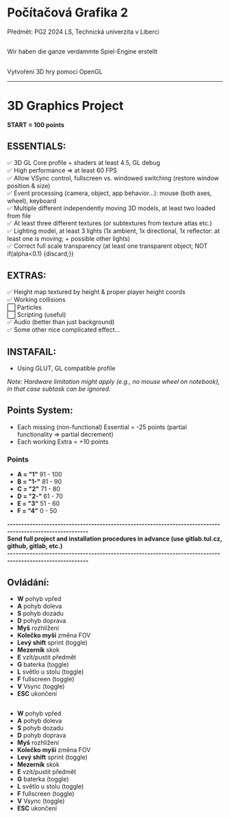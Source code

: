 # Počítačová Grafika 2

Předmět: PG2 2024 LS, Technická univerzita v Liberci

##

Wir haben die ganze verdammte Spiel-Engine erstellt

##

Vytvoření 3D hry pomocí OpenGL

---

# 3D Graphics Project

**START = 100 points**

## ESSENTIALS:
✅ 3D GL Core profile + shaders at least 4.5, GL debug<br>
✅ High performance => at least 60 FPS<br>
✅ Allow VSync control, fullscreen vs. windowed switching (restore window position & size)<br>
✅ Event processing (camera, object, app behavior...): mouse (both axes, wheel), keyboard<br>
✅ Multiple different independently moving 3D models, at least two loaded from file<br>
✅ At least three different textures (or subtextures from texture atlas etc.)<br>
✅ Lighting model, at least 3 lights (1x ambient, 1x directional, 1x reflector: at least one is moving; + possible other lights)<br>
✅ Correct full scale transparency (at least one transparent object; NOT if(alpha<0.1) {discard;})<br>

## EXTRAS:
✅ Height map textured by height & proper player height coords<br>
✅ Working collisions<br>
⬜ Particles<br>
⬜ Scripting (useful)<br>
✅ Audio (better than just background)<br>
✅ Some other nice complicated effect...<br>

## INSTAFAIL:
- Using GLUT, GL compatible profile

*Note: Hardware limitation might apply (e.g., no mouse wheel on notebook), in that case subtask can be ignored.*

## Points System:
- Each missing (non-functional) Essential = -25 points (partial functionality => partial decrement)
- Each working Extra = +10 points

### Points  
- **A = "1"**     91 - 100
- **B = "1-"**    81 - 90
- **C = "2"**     71 - 80
- **D = "2-"**    61 - 70
- **E = "3"**     51 - 60
- **F = "4"**     0 - 50

**---------------------------------------------------------------------------------------------------------**<br>
**Send full project and installation procedures in advance (use gitlab.tul.cz, github, gitlab, etc.)**<br>
**---------------------------------------------------------------------------------------------------------**

##

## Ovládání:

- **W** pohyb vpřed
- **A** pohyb doleva
- **S** pohyb dozadu
- **D** pohyb doprava
- **Myš** rozhlížení
- **Kolečko myši** změna FOV
- **Levý shift** sprint (toggle)
- **Mezerník** skok
- **E** vzít/pustit předmět
- **G** baterka (toggle)
- **L** světlo u stolu (toggle)
- **F** fullscreen (toggle)
- **V** Vsync (toggle)
- **ESC** ukončení

##

- **W**          pohyb vpřed
- **A**          pohyb doleva
- **S**          pohyb dozadu
- **D**          pohyb doprava
- **Myš**        rozhlížení
- **Kolečko myši** změna FOV
- **Levý shift** sprint (toggle)
- **Mezerník**   skok
- **E**          vzít/pustit předmět
- **G**          baterka (toggle)
- **L**          světlo u stolu (toggle)
- **F**          fullscreen (toggle)
- **V**          Vsync (toggle)
- **ESC**        ukončení

